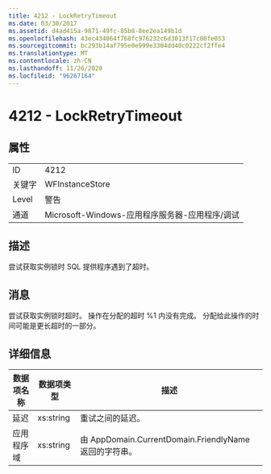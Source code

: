 ```yaml
---
title: 4212 - LockRetryTimeout
ms.date: 03/30/2017
ms.assetid: d4ad415a-9871-49fc-85b8-8ee2ea149b1d
ms.openlocfilehash: 43ec434064f768fc976232c6d3013f17c80fe053
ms.sourcegitcommit: bc293b14af795e0e999e3304dd40c0222cf2ffe4
ms.translationtype: MT
ms.contentlocale: zh-CN
ms.lasthandoff: 11/26/2020
ms.locfileid: "96267164"
---
```

# <a name="4212---lockretrytimeout"></a>4212 - LockRetryTimeout

## <a name="properties"></a>属性  
  
|||  
|-|-|  
|ID|4212|  
|关键字|WFInstanceStore|  
|Level|警告|  
|通道|Microsoft-Windows-应用程序服务器-应用程序/调试|  
  
## <a name="description"></a>描述  

 尝试获取实例锁时 SQL 提供程序遇到了超时。  
  
## <a name="message"></a>消息  

 尝试获取实例锁时超时。  操作在分配的超时 %1 内没有完成。 分配给此操作的时间可能是更长超时的一部分。  
  
## <a name="details"></a>详细信息  
  
|数据项名称|数据项类型|描述|  
|--------------------|--------------------|-----------------|  
|延迟|xs:string|重试之间的延迟。|  
|应用程序域|xs:string|由 AppDomain.CurrentDomain.FriendlyName 返回的字符串。|

